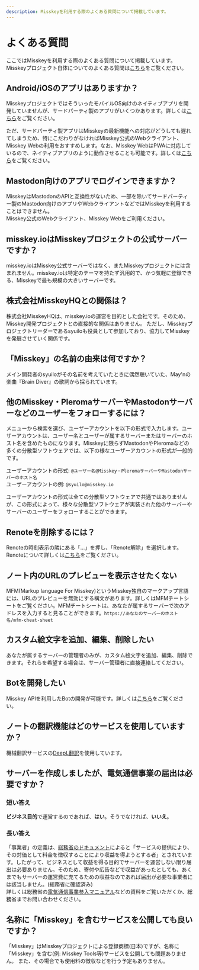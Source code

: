 ```yaml
---
description: Misskeyを利用する際のよくある質問について掲載しています。
---
```


# よくある質問

ここではMisskeyを利用する際のよくある質問について掲載しています。<br>
Misskeyプロジェクト自体についてのよくある質問は[こちら](../../about-misskey#よくある質問)をご覧ください。

## Android/iOSのアプリはありますか？

MisskeyプロジェクトではそういったモバイルOS向けのネイティブアプリを開発していませんが、サードパーティ製のアプリがいくつかあります。詳しくは[こちら](./apps)をご覧ください。<br>

ただ、サードパーティ製アプリはMisskeyの最新機能への対応がどうしても遅れてしまうため、特にこだわりがなければMisskey公式のWebクライアント、Misskey Webの利用をおすすめします。なお、Misskey WebはPWAに対応しているので、ネイティブアプリのように動作させることも可能です。詳しくは[こちら](todo)をご覧ください。

## Mastodon向けのアプリでログインできますか？

MisskeyはMastodonのAPIと互換性がないため、一部を除いてサードパーティー製のMastodon向けのアプリやWebクライアントなどではMisskeyを利用することはできません。<br>
Misskey公式のWebクライアント、Misskey Webをご利用ください。

## misskey.ioはMisskeyプロジェクトの公式サーバーですか？

misskey.ioはMisskey公式サーバーではなく、またMisskeyプロジェクトには含まれません。misskey.ioは特定のテーマを持たず汎用的で、かつ気軽に登録できる、Misskeyで最も規模の大きいサーバーです。

## 株式会社MisskeyHQとの関係は？

株式会社MisskeyHQは、misskey.ioの運営を目的とした会社です。そのため、Misskey開発プロジェクトとの直接的な関係はありません。
ただし、Misskeyプロジェクトリーダーであるsyuiloも役員として参加しており、協力してMisskeyを発展させていく関係です。

## 「Misskey」の名前の由来は何ですか？

メイン開発者のsyuiloがその名前を考えていたときに偶然聴いていた、May'nの楽曲『Brain Diver』の歌詞から採られています。

## 他のMisskey・PleromaサーバーやMastodonサーバーなどのユーザーをフォローするには？

メニューから検索を選び、ユーザーアカウントを以下の形式で入力します。ユーザーアカウントは、ユーザー名とユーザーが属するサーバーまたはサーバーのホスト名を含めたものになります。Misskeyに限らずMastodonやPleromaなどの多くの分散型ソフトウェアでは、以下の様なユーザーアカウントの形式が一般的です。<br>

ユーザーアカウントの形式: `@ユーザー名@Misskey・PleromaサーバーやMastodonサーバーのホスト名`<br>
ユーザーアカウントの例: `@syuilo@misskey.io`<br>

ユーザーアカウントの形式は全ての分散型ソフトウェアで共通ではありませんが、この形式によって、様々な分散型ソフトウェアが実装された他のサーバーやサーバーのユーザーをフォローすることができます。

## Renoteを削除するには？

Renoteの時刻表示の隣にある「...」を押し、「Renote解除」を選択します。<br>
Renoteについて詳しくは[こちら](../features/note/#renote)をご覧ください。

## ノート内のURLのプレビューを表示させたくない

MFM(Markup language For Misskey)というMisskey独自のマークアップ言語には、URLのプレビューを無効にする構文があります。詳しくはMFMチートシートをご覧ください。MFMチートシートは、あなたが属するサーバーで次のアドレスを入力すると見ることができます。`https://あなたのサーバーのホスト名/mfm-cheat-sheet`

## カスタム絵文字を追加、編集、削除したい

あなたが属するサーバーの管理者のみが、カスタム絵文字を追加、編集、削除できます。それらを希望する場合は、サーバー管理者に直接連絡してください。

## Botを開発したい

Misskey APIを利用したBotの開発が可能です。詳しくは[こちら](../../for-developers/api/)をご覧ください。

## ノートの翻訳機能はどのサービスを使用していますか？

機械翻訳サービスの[DeepL翻訳](https://www.deepl.com/)を使用しています。

## サーバーを作成しましたが、電気通信事業の届出は必要ですか？

### 短い答え

**ビジネス目的**で運営するのであれば、**はい**。そうでなければ、**いいえ**。

### 長い答え

「事業者」の定義は、[総務省のドキュメント](https://www.soumu.go.jp/main_content/000477428.pdf)によると「サービスの提供により、その対価として料⾦を徴収することにより収益を得ようとする者」とされています。したがって、ビジネスとして収益を得る目的でサーバーを運営しない限り届出は必要ありません。そのため、寄付や広告などで収益があったとしても、あくまでもサーバーの運営費に充てるための収益なのであれば届出が必要な事業者には該当しません。(総務省に確認済み)<br>
詳しくは総務省の[電気通信事業参入マニュアル](https://www.soumu.go.jp/main_content/000477428.pdf)などの資料をご覧いただくか、総務省までお問い合わせください。

## 名称に「Misskey」を含むサービスを公開しても良いですか？

「Misskey」はMisskeyプロジェクトによる登録商標(日本)ですが、名称に「Misskey」を含む(例: Misskey Tools等)サービスを公開しても問題ありません。
また、その場合でも使用料の徴収などを行う予定もありません。
